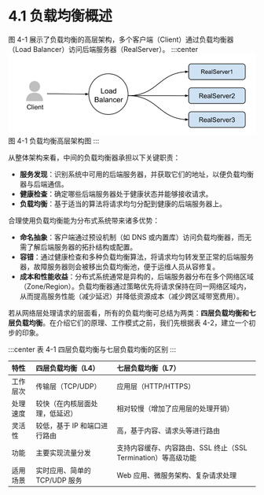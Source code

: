 # 4.1 负载均衡概述

图 4-1 展示了负载均衡的高层架构，多个客户端（Client）通过负载均衡器（Load Balancer）访问后端服务器（RealServer）。
:::center
  ![](../assets/balancer.svg)<br/>
 图 4-1 负载均衡高层架构图
:::

从整体架构来看，中间的负载均衡器承担以下关键职责：

- **服务发现**：识别系统中可用的后端服务器，并获取它们的地址，以便负载均衡器与后端通信。
- **健康检查**：确定哪些后端服务器处于健康状态并能够接收请求。
- **负载均衡**：基于适当的算法将请求均匀分配到健康的后端服务器上。

合理使用负载均衡能为分布式系统带来诸多优势：

- **命名抽象**：客户端通过预设机制（如 DNS 或内置库）访问负载均衡器，而无需了解后端服务器的拓扑结构或配置。
- **容错**：通过健康检查和多种负载均衡算法，将请求均匀转发至正常的后端服务器，故障服务器则会被移出负载均衡池，便于运维人员从容修复。
- **成本和性能收益**：分布式系统通常是异构的，后端服务器分布在多个网络区域（Zone/Region）。负载均衡器通过策略优先将请求保持在同一网络区域内，从而提高服务性能（减少延迟）并降低资源成本（减少跨区域带宽费用）。



若从网络层处理请求的层面看，所有的负载均衡可总结为两类：**四层负载均衡和七层负载均衡**。在介绍它们的原理、工作模式之前，我们先根据表 4-2，建立一个初步的印象。

:::center
表 4-1 四层负载均衡与七层负载均衡的区别
::: 

|特性|四层负载均衡（L4）|七层负载均衡（L7）|
|:--|:--|:--|
|工作层次|传输层（TCP/UDP）|应用层（HTTP/HTTPS）|
|处理速度	|较快（在内核层面处理，低延迟）	|相对较慢（增加了应用层的处理开销）|
|灵活性|较低，基于 IP 和端口进行路由|高，基于内容、请求头等进行路由|
|功能|主要实现流量分发|支持内容缓存、内容路由、SSL 终止（SSL Termination）等高级功能|
|适用场景|实时应用、简单的 TCP/UDP 服务|Web 应用、微服务架构、复杂请求处理|



